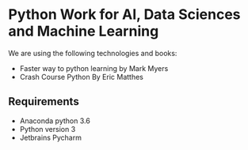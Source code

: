 # Python Work for AI, Data Sciences and Machine Learning

We are using the following technologies and books:
- Faster way to python learning by Mark Myers
- Crash Course Python By Eric Matthes


## Requirements

- Anaconda python 3.6
- Python version 3
- Jetbrains Pycharm
